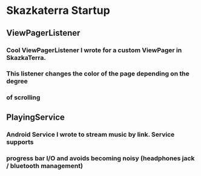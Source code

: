 # Skazkaterra Startup

## ViewPagerListener
### Cool ViewPagerListener I wrote for a custom ViewPager in SkazkaTerra.
### This listener changes the color of the page depending on the degree
### of scrolling

## PlayingService
### Android Service I wrote to stream music by link. Service supports 
### progress bar I/O and avoids becoming noisy (headphones jack / bluetooth management)

